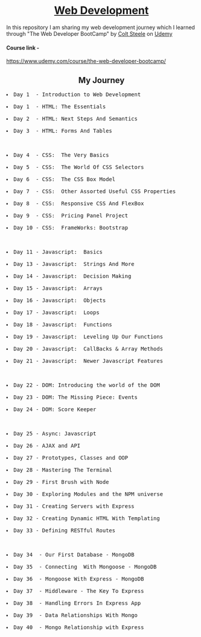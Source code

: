
<h1 align="center"><a href="https://en.wikipedia.org/wiki/Web_development">Web Development</a></h1>
In this repository I am sharing my web development journey which I learned 
through "The Web Developer BootCamp" by <a href="https://www.udemy.com/user/coltsteele/">Colt Steele</a> on <a href="https://www.udemy.com/">Udemy</a>
<h4>Course link - </h4><a href="https://www.udemy.com/course/the-web-developer-bootcamp/">https://www.udemy.com/course/the-web-developer-bootcamp/</a>

<h2 align="center">My Journey</h2>

<pre>
<li>Day 1  - Introduction to Web Development</li>
<li>Day 1  - HTML: The Essentials</li>
<li>Day 2  - HTML: Next Steps And Semantics</li>
<li>Day 3  - HTML: Forms And Tables</li>


<li>Day 4  - CSS:  The Very Basics</li>
<li>Day 5  - CSS:  The World Of CSS Selectors</li>
<li>Day 6  - CSS:  The CSS Box Model</li>
<li>Day 7  - CSS:  Other Assorted Useful CSS Properties</li>
<li>Day 8  - CSS:  Responsive CSS And FlexBox</li>
<li>Day 9  - CSS:  Pricing Panel Project</li>
<li>Day 10 - CSS:  FrameWorks: Bootstrap</li>


<li>Day 11 - Javascript:  Basics</li>
<li>Day 13 - Javascript:  Strings And More</li>
<li>Day 14 - Javascript:  Decision Making</li>
<li>Day 15 - Javascript:  Arrays</li>
<li>Day 16 - Javascript:  Objects</li>
<li>Day 17 - Javascript:  Loops</li>
<li>Day 18 - Javascript:  Functions</li>
<li>Day 19 - Javascript:  Leveling Up Our Functions</li>
<li>Day 20 - Javascript:  CallBacks & Array Methods</li>
<li>Day 21 - Javascript:  Newer Javascript Features</li>


<li>Day 22 - DOM: Introducing the world of the DOM</li>
<li>Day 23 - DOM: The Missing Piece: Events</li>
<li>Day 24 - DOM: Score Keeper</li>


<li>Day 25 - Async: Javascript</li>
<li>Day 26 - AJAX and API</li>
<li>Day 27 - Prototypes, Classes and OOP</li>
<li>Day 28 - Mastering The Terminal</li>
<li>Day 29 - First Brush with Node</li>
<li>Day 30 - Exploring Modules and the NPM universe</li>
<li>Day 31 - Creating Servers with Express</li>
<li>Day 32 - Creating Dynamic HTML With Templating</li>
<li>Day 33 - Defining RESTful Routes</li>


<li>Day 34  - Our First Database - MongoDB</li>
<li>Day 35  - Connecting  With Mongoose - MongoDB</li>
<li>Day 36  - Mongoose With Express - MongoDB</li>
<li>Day 37  - Middleware - The Key To Express</li>
<li>Day 38  - Handling Errors In Express App</li>
<li>Day 39  - Data Relationships With Mongo</li>
<li>Day 40  - Mongo Relationship with Express </li>
</pre>